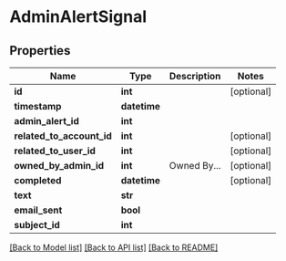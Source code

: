 # AdminAlertSignal

## Properties
Name | Type | Description | Notes
------------ | ------------- | ------------- | -------------
**id** | **int** |  | [optional] 
**timestamp** | **datetime** |  | 
**admin_alert_id** | **int** |  | 
**related_to_account_id** | **int** |  | [optional] 
**related_to_user_id** | **int** |  | [optional] 
**owned_by_admin_id** | **int** | Owned By... | [optional] 
**completed** | **datetime** |  | [optional] 
**text** | **str** |  | 
**email_sent** | **bool** |  | 
**subject_id** | **int** |  | 

[[Back to Model list]](../README.md#documentation-for-models) [[Back to API list]](../README.md#documentation-for-api-endpoints) [[Back to README]](../README.md)


